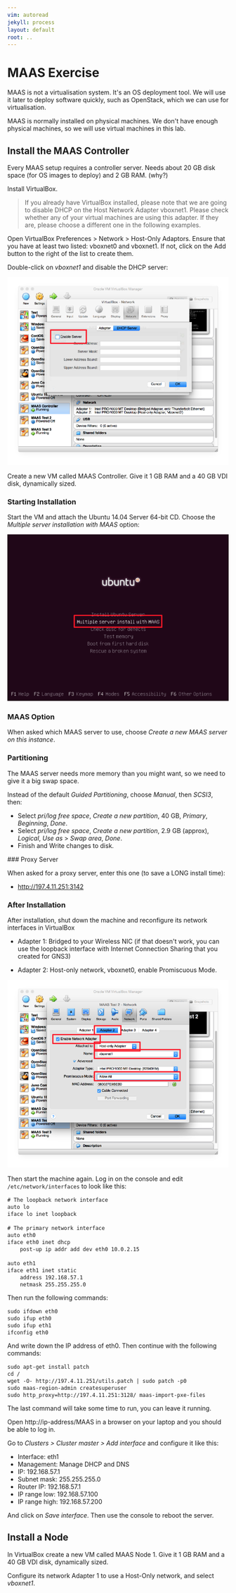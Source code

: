 ```yaml
---
vim: autoread
jekyll: process
layout: default
root: ..
---
```


# MAAS Exercise

MAAS is not a virtualisation system. It's an OS deployment tool. We will use it later to deploy
software quickly, such as OpenStack, which we can use for virtualisation.

MAAS is normally installed on physical machines. We don't have enough physical machines, so we
will use virtual machines in this lab.

## Install the MAAS Controller

Every MAAS setup requires a controller server. Needs about 20 GB disk space (for OS images to deploy)
and 2 GB RAM. (why?)

Install VirtualBox. 

> If you already have VirtualBox installed, please note that we are going to disable DHCP on the
> Host Network Adapter vboxnet1. Please check whether any of your virtual machines are using this adapter.
> If they are, please choose a different one in the following examples.

Open VirtualBox Preferences > Network > Host-Only Adaptors. Ensure that you have at least two listed:
vboxnet0 and vboxnet1. If not, click on the Add button to the right of the list to create them.

Double-click on *vboxnet1* and disable the DHCP server:

![Disabling the DHCP server](virtualbox-disable-host-network-dhcp.png)

Create a new VM called MAAS Controller. Give it 1 GB RAM and a 40 GB VDI disk,
dynamically sized.

### Starting Installation

Start the VM and attach the Ubuntu 14.04 Server 64-bit CD. Choose the *Multiple server installation
with MAAS* option:

![MAAS boot](maas-install-boot-marked.png)

### MAAS Option

When asked which MAAS server to use, choose *Create a new MAAS server on this instance*.

### Partitioning

The MAAS server needs more memory than you might want, so we need to give it a big swap space.

Instead of the default *Guided Partitioning*, choose *Manual*, then *SCSI3*, then:

* Select *pri/log free space*, *Create a new partition*, 40 GB, *Primary*, *Beginning*, *Done*.
* Select *pri/log free space*, *Create a new partition*, 2.9 GB (approx), *Logical*, *Use as* > *Swap area*, *Done*.
* Finish and Write changes to disk.

### Proxy Server

When asked for a proxy server, enter this one (to save a LONG install time):

* http://197.4.11.251:3142

### After Installation

After installation, shut down the machine and reconfigure its network interfaces in VirtualBox

* Adapter 1: Bridged to your Wireless NIC (if that doesn't work, you can use the loopback interface
  with Internet Connection Sharing that you created for GNS3)

* Adapter 2: Host-only network, vboxnet0, enable Promiscuous Mode.

![Configuring Network Adaptor 1](virtualbox-configure-adaptor-2.png)

Then start the machine again. Log in on the console and edit `/etc/network/interfaces` to look like this:

	# The loopback network interface
	auto lo
	iface lo inet loopback

	# The primary network interface
	auto eth0
	iface eth0 inet dhcp
		post-up ip addr add dev eth0 10.0.2.15

	auto eth1
	iface eth1 inet static
		address 192.168.57.1
		netmask 255.255.255.0

Then run the following commands:

	sudo ifdown eth0
	sudo ifup eth0
	sudo ifup eth1
	ifconfig eth0

And write down the IP address of eth0. Then continue with the following commands:

	sudo apt-get install patch
	cd /
	wget -O- http://197.4.11.251/utils.patch | sudo patch -p0
	sudo maas-region-admin createsuperuser
	sudo http_proxy=http://197.4.11.251:3128/ maas-import-pxe-files

The last command will take some time to run, you can leave it running.

Open http://ip-address/MAAS in a browser on your laptop and you should be able to log in.

Go to *Clusters > Cluster master > Add interface* and configure it like this:

* Interface: eth1
* Management: Manage DHCP and DNS
* IP: 192.168.57.1
* Subnet mask: 255.255.255.0
* Router IP: 192.168.57.1
* IP range low: 192.168.57.100
* IP range high: 192.168.57.200

And click on *Save interface*. Then use the console to reboot the server.

## Install a Node

In VirtualBox create a new VM called MAAS Node 1. Give it 1 GB RAM and a 40 GB VDI disk,
dynamically sized.

Configure its network Adapter 1 to use a Host-Only network, and select *vboxnet1*.
